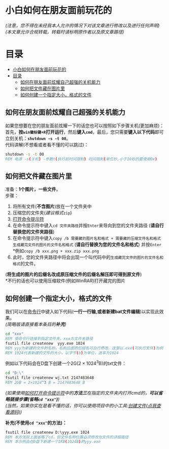 # 小白如何在朋友面前玩花的  

*(注意，您不得在未经我本人允许的情况下对该文章进行修改以及进行任何声明)*  
*(本文章允许合规转载，转载时请标明原作者以及原文章路径)*  

# 目录  
- [小白如何在朋友面前玩花的](#小白如何在朋友面前玩花的)
- [目录](#目录)
  - [如何在朋友面前炫耀自己超强的关机能力](#如何在朋友面前炫耀自己超强的关机能力)
  - [如何把文件藏在图片里](#如何把文件藏在图片里)
  - [如何创建一个指定大小，格式的文件](#如何创建一个指定大小格式的文件)

## 如何在朋友面前炫耀自己超强的关机能力  
如果您想要在您的朋友面前炫耀一下的话您也可以按照如下步骤关机(更加麻烦)：  
首先，**按`win徽标键+R`打开运行**，然后**键入`cmd`**，最后，您只需要**键入以下代码**即可立刻关机：**`shutdown -s -t 00`**。  
代码讲解(不想看或者看不懂的可以跳过)：  
```bat
shutdown -s -t 00
REM 电源 -s(关机) -参数t(执行前时间限制) 时间限制(单位秒,小于10秒的要使用0x)
```

## 如何把文件藏在图片里  
准备：**1个图片，一些文件**。  
步骤：  
1. 将所有文件(**不含图片**)放在一个文件夹中  
2. 压缩您的文件夹(*建议格式*`zip`)  
3. [打开命令提示符](https://duckduckstudio.github.io/yazicbs.github.io/Articles/小鸡习/如何怎样/如何打开命令提示符.html)  
4. 在命令提示符中键入`cd 文件夹路径`并按`Enter`来导向到您的文件夹路径 (**请自行替换您的文件夹路径**)  
5. 在命令提示符中键入`copy /b 需要藏的图片名和格式 + 需要藏的压缩文件名和格式 生成藏完文件的图片的文件名和格式` (**请自行替换为您的文件名和格式**) 并按`Enter`  
*例如`copy /b xxx.png + xxx.zip xxx.png`
6. 此时，您的文件夹路径中将会出现一个叫代码中的`生成藏完文件的图片的文件名和格式`的文件。  

(**将生成的图片的后缀名改成原压缩文件的后缀名解压即可得到原文件**)  
*不行的话也可以使用压缩软件(例如WinRAR)打开藏完的图片  

## 如何创建一个指定大小，格式的文件
我们可以在[命令行](https://duckduckstudio.github.io/yazicbs.github.io/Articles/小鸡习/如何怎样/如何打开命令提示符.html)中键入如下代码(**一行一行输,或者新建bat文件编辑**)以实现此效果。  
*(简略版请直接看本条目的**补充**)*  
```bat
cd "xxx"
REM 使命令行链接到指定文件夹，xxx为文件夹路径
fsutil file createnew  yyy.exe 1024
REM yyy为新建的文件的名称，名称后面的后缀名可自行修改，这里以.exe(可执行文件)为例
REM 1024代表新建的文件的大小，以字节(b)为单位，进率为1024
```
例如以下代码会在D盘下创建一个2G($2×1024^3$B)的txt文件：
```bat
cd "D:\"
fsutil file createnew wj.txt 2147483648
REM 2GB = 2×1024^3 B = 2147483648 B
```
*(如果使用[如何打开命令提示符](https://duckduckstudio.github.io/yazicbs.github.io/Articles/小鸡习/如何怎样/如何打开命令提示符.html)中的**方法三**在指定的文件夹内打开cmd的，**可以省略链接步骤(省略`cd "xxx"`)**)*  
*(当然，如果你实在是看不懂的话，你可以使用项目中的小工具:[创建文件(点我查看源码)](https://github.com/DuckDuckStudio/Fufu_Tools/tree/main/Tools/创建文件/创建文件.cxx))*  

**补充(不使用`cd "xxx"`的方法)：**  
```bat
fsutil file createnew D:\yyy.exe 1024
REM 本方法较上面省略了cd，但文件名称位置必须修改为文件的详细路径
REM 本示例会在D盘下新建一个1KB(1024B)的yyy.exe
```
